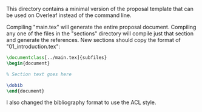 This directory contains a minimal version of the proposal template that can be used on Overleaf instead of the command line.

Compiling "main.tex" will generate the entire proposal document.
Compiling any one of the files in the "sections" directory will compile just that section and generate the references.
New sections should copy the format of "01_introduction.tex":
```tex
\documentclass[../main.tex]{subfiles}
\begin{document}

% Section text goes here

\dobib
\end{document}
```

I also changed the bibliography format to use the ACL style.
